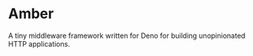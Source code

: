 # Amber

A tiny middleware framework written for Deno for building unopinionated HTTP applications.
